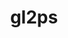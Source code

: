 ---
title: "gl2ps"
layout: cache
categories: [package, develop]
meta: {"versions": ["1.4.2"], "compilers": ["gcc@=11.1.0", "gcc@=11.4.0", "msvc@=19.39.33523"], "oss": ["ubuntu20.04", "ubuntu22.04", "windows10.0.20348"], "platforms": ["linux", "windows"], "targets": ["x86_64", "x86_64_v3"], "stacks": ["data-vis-sdk", "e4s", "root", "windows-vis"], "num_specs": 36, "num_specs_by_stack": {"root": 36, "data-vis-sdk": 18, "e4s": 14, "windows-vis": 4}}
spec_details: [{"hash": "5i5gqdqe33m6yvychw3bejnbjkxgnlwi", "compiler": "gcc@=11.1.0", "versions": ["1.4.2"], "os": "ubuntu20.04", "platform": "linux", "target": "x86_64_v3", "variants": ["build_system=cmake", "build_type=Release", "~doc", "generator=make", "~ipo", "+png", "+zlib"], "stacks": ["root", "data-vis-sdk"], "size": "-", "tarball": "https://binaries.spack.io/develop/build_cache/linux-ubuntu20.04-x86_64_v3/gcc-11.1.0/gl2ps-1.4.2/linux-ubuntu20.04-x86_64_v3-gcc-11.1.0-gl2ps-1.4.2-5i5gqdqe33m6yvychw3bejnbjkxgnlwi.spack"}, {"hash": "acuithhxnaswzomlzefs3zz6jqeatxzb", "compiler": "gcc@=11.1.0", "versions": ["1.4.2"], "os": "ubuntu20.04", "platform": "linux", "target": "x86_64_v3", "variants": ["build_system=cmake", "build_type=Release", "~doc", "generator=make", "~ipo", "+png", "+zlib"], "stacks": ["root", "data-vis-sdk"], "size": "-", "tarball": "https://binaries.spack.io/develop/build_cache/linux-ubuntu20.04-x86_64_v3/gcc-11.1.0/gl2ps-1.4.2/linux-ubuntu20.04-x86_64_v3-gcc-11.1.0-gl2ps-1.4.2-acuithhxnaswzomlzefs3zz6jqeatxzb.spack"}, {"hash": "ifhsdnvh6heevqyylpeisot5qhyrrykf", "compiler": "gcc@=11.1.0", "versions": ["1.4.2"], "os": "ubuntu20.04", "platform": "linux", "target": "x86_64_v3", "variants": ["build_system=cmake", "build_type=Release", "~doc", "generator=make", "~ipo", "+png", "+zlib"], "stacks": ["root", "data-vis-sdk"], "size": "-", "tarball": "https://binaries.spack.io/develop/build_cache/linux-ubuntu20.04-x86_64_v3/gcc-11.1.0/gl2ps-1.4.2/linux-ubuntu20.04-x86_64_v3-gcc-11.1.0-gl2ps-1.4.2-ifhsdnvh6heevqyylpeisot5qhyrrykf.spack"}, {"hash": "grgrnoxbys5lwydpprpfhdd3z6na3usb", "compiler": "gcc@=11.1.0", "versions": ["1.4.2"], "os": "ubuntu20.04", "platform": "linux", "target": "x86_64_v3", "variants": ["build_system=cmake", "build_type=Release", "~doc", "generator=make", "~ipo", "+png", "+zlib"], "stacks": ["root", "data-vis-sdk"], "size": "-", "tarball": "https://binaries.spack.io/develop/build_cache/linux-ubuntu20.04-x86_64_v3/gcc-11.1.0/gl2ps-1.4.2/linux-ubuntu20.04-x86_64_v3-gcc-11.1.0-gl2ps-1.4.2-grgrnoxbys5lwydpprpfhdd3z6na3usb.spack"}, {"hash": "juk27fm4usxrxpyvqeg7mzemqd7l2ihq", "compiler": "gcc@=11.1.0", "versions": ["1.4.2"], "os": "ubuntu20.04", "platform": "linux", "target": "x86_64_v3", "variants": ["build_system=cmake", "build_type=Release", "~doc", "generator=make", "~ipo", "+png", "+zlib"], "stacks": ["root", "data-vis-sdk"], "size": "-", "tarball": "https://binaries.spack.io/develop/build_cache/linux-ubuntu20.04-x86_64_v3/gcc-11.1.0/gl2ps-1.4.2/linux-ubuntu20.04-x86_64_v3-gcc-11.1.0-gl2ps-1.4.2-juk27fm4usxrxpyvqeg7mzemqd7l2ihq.spack"}, {"hash": "kasvh4jmjjp246qi7zjfe6nl6vxogpyv", "compiler": "gcc@=11.1.0", "versions": ["1.4.2"], "os": "ubuntu20.04", "platform": "linux", "target": "x86_64_v3", "variants": ["build_system=cmake", "build_type=Release", "~doc", "generator=make", "~ipo", "+png", "+zlib"], "stacks": ["root", "data-vis-sdk"], "size": "-", "tarball": "https://binaries.spack.io/develop/build_cache/linux-ubuntu20.04-x86_64_v3/gcc-11.1.0/gl2ps-1.4.2/linux-ubuntu20.04-x86_64_v3-gcc-11.1.0-gl2ps-1.4.2-kasvh4jmjjp246qi7zjfe6nl6vxogpyv.spack"}, {"hash": "iqhywzhoxyagi4qbvhbbybauxevp75zp", "compiler": "gcc@=11.1.0", "versions": ["1.4.2"], "os": "ubuntu20.04", "platform": "linux", "target": "x86_64_v3", "variants": ["build_system=cmake", "build_type=Release", "~doc", "generator=make", "~ipo", "+png", "+zlib"], "stacks": ["root", "data-vis-sdk"], "size": "-", "tarball": "https://binaries.spack.io/develop/build_cache/linux-ubuntu20.04-x86_64_v3/gcc-11.1.0/gl2ps-1.4.2/linux-ubuntu20.04-x86_64_v3-gcc-11.1.0-gl2ps-1.4.2-iqhywzhoxyagi4qbvhbbybauxevp75zp.spack"}, {"hash": "uuywb5kzt3z4sjhx5r6rjk6zkksz45fg", "compiler": "gcc@=11.1.0", "versions": ["1.4.2"], "os": "ubuntu20.04", "platform": "linux", "target": "x86_64_v3", "variants": ["build_system=cmake", "build_type=Release", "~doc", "generator=make", "~ipo", "+png", "+zlib"], "stacks": ["root", "data-vis-sdk"], "size": "-", "tarball": "https://binaries.spack.io/develop/build_cache/linux-ubuntu20.04-x86_64_v3/gcc-11.1.0/gl2ps-1.4.2/linux-ubuntu20.04-x86_64_v3-gcc-11.1.0-gl2ps-1.4.2-uuywb5kzt3z4sjhx5r6rjk6zkksz45fg.spack"}, {"hash": "thk575v7pmdxcplhyxtyy6witsjcmni5", "compiler": "gcc@=11.1.0", "versions": ["1.4.2"], "os": "ubuntu20.04", "platform": "linux", "target": "x86_64_v3", "variants": ["build_system=cmake", "build_type=Release", "~doc", "generator=make", "~ipo", "+png", "+zlib"], "stacks": ["root", "data-vis-sdk"], "size": "-", "tarball": "https://binaries.spack.io/develop/build_cache/linux-ubuntu20.04-x86_64_v3/gcc-11.1.0/gl2ps-1.4.2/linux-ubuntu20.04-x86_64_v3-gcc-11.1.0-gl2ps-1.4.2-thk575v7pmdxcplhyxtyy6witsjcmni5.spack"}, {"hash": "fgamtx2jwlzml2pvew26da56vtmjnzgo", "compiler": "gcc@=11.1.0", "versions": ["1.4.2"], "os": "ubuntu20.04", "platform": "linux", "target": "x86_64_v3", "variants": ["build_system=cmake", "build_type=Release", "~doc", "generator=make", "~ipo", "+png", "+zlib"], "stacks": ["root", "data-vis-sdk"], "size": "-", "tarball": "https://binaries.spack.io/develop/build_cache/linux-ubuntu20.04-x86_64_v3/gcc-11.1.0/gl2ps-1.4.2/linux-ubuntu20.04-x86_64_v3-gcc-11.1.0-gl2ps-1.4.2-fgamtx2jwlzml2pvew26da56vtmjnzgo.spack"}, {"hash": "qyy3bkq77pqtccfm3dwpz7i6zaydlxdh", "compiler": "gcc@=11.1.0", "versions": ["1.4.2"], "os": "ubuntu20.04", "platform": "linux", "target": "x86_64_v3", "variants": ["build_system=cmake", "build_type=Release", "~doc", "generator=make", "~ipo", "+png", "+zlib"], "stacks": ["root", "data-vis-sdk"], "size": "-", "tarball": "https://binaries.spack.io/develop/build_cache/linux-ubuntu20.04-x86_64_v3/gcc-11.1.0/gl2ps-1.4.2/linux-ubuntu20.04-x86_64_v3-gcc-11.1.0-gl2ps-1.4.2-qyy3bkq77pqtccfm3dwpz7i6zaydlxdh.spack"}, {"hash": "3kvtukdlroakyoqi4xqlrootnxvcnpal", "compiler": "gcc@=11.1.0", "versions": ["1.4.2"], "os": "ubuntu20.04", "platform": "linux", "target": "x86_64_v3", "variants": ["build_system=cmake", "build_type=Release", "~doc", "generator=make", "~ipo", "+png", "+zlib"], "stacks": ["root", "data-vis-sdk"], "size": "-", "tarball": "https://binaries.spack.io/develop/build_cache/linux-ubuntu20.04-x86_64_v3/gcc-11.1.0/gl2ps-1.4.2/linux-ubuntu20.04-x86_64_v3-gcc-11.1.0-gl2ps-1.4.2-3kvtukdlroakyoqi4xqlrootnxvcnpal.spack"}, {"hash": "ao2d4u55c6jftgyooogn46vl5trcjdty", "compiler": "gcc@=11.1.0", "versions": ["1.4.2"], "os": "ubuntu20.04", "platform": "linux", "target": "x86_64_v3", "variants": ["build_system=cmake", "build_type=Release", "~doc", "generator=make", "~ipo", "+png", "+zlib"], "stacks": ["root", "data-vis-sdk"], "size": "-", "tarball": "https://binaries.spack.io/develop/build_cache/linux-ubuntu20.04-x86_64_v3/gcc-11.1.0/gl2ps-1.4.2/linux-ubuntu20.04-x86_64_v3-gcc-11.1.0-gl2ps-1.4.2-ao2d4u55c6jftgyooogn46vl5trcjdty.spack"}, {"hash": "6a3ljd57qcdqaksagfmjzbvlvoejym7a", "compiler": "gcc@=11.1.0", "versions": ["1.4.2"], "os": "ubuntu20.04", "platform": "linux", "target": "x86_64_v3", "variants": ["build_system=cmake", "build_type=Release", "~doc", "generator=make", "~ipo", "+png", "+zlib"], "stacks": ["root", "data-vis-sdk"], "size": "-", "tarball": "https://binaries.spack.io/develop/build_cache/linux-ubuntu20.04-x86_64_v3/gcc-11.1.0/gl2ps-1.4.2/linux-ubuntu20.04-x86_64_v3-gcc-11.1.0-gl2ps-1.4.2-6a3ljd57qcdqaksagfmjzbvlvoejym7a.spack"}, {"hash": "wkvhmw7zrdwed7jdt3y6ouojqgkiwukx", "compiler": "gcc@=11.1.0", "versions": ["1.4.2"], "os": "ubuntu20.04", "platform": "linux", "target": "x86_64_v3", "variants": ["build_system=cmake", "build_type=Release", "~doc", "generator=make", "~ipo", "+png", "+zlib"], "stacks": ["root", "data-vis-sdk"], "size": "-", "tarball": "https://binaries.spack.io/develop/build_cache/linux-ubuntu20.04-x86_64_v3/gcc-11.1.0/gl2ps-1.4.2/linux-ubuntu20.04-x86_64_v3-gcc-11.1.0-gl2ps-1.4.2-wkvhmw7zrdwed7jdt3y6ouojqgkiwukx.spack"}, {"hash": "5m3fxkb3n3oegjbjzio4lyu6cenb5rk3", "compiler": "gcc@=11.1.0", "versions": ["1.4.2"], "os": "ubuntu20.04", "platform": "linux", "target": "x86_64_v3", "variants": ["build_system=cmake", "build_type=Release", "~doc", "generator=make", "~ipo", "+png", "+zlib"], "stacks": ["root", "data-vis-sdk"], "size": "-", "tarball": "https://binaries.spack.io/develop/build_cache/linux-ubuntu20.04-x86_64_v3/gcc-11.1.0/gl2ps-1.4.2/linux-ubuntu20.04-x86_64_v3-gcc-11.1.0-gl2ps-1.4.2-5m3fxkb3n3oegjbjzio4lyu6cenb5rk3.spack"}, {"hash": "vdjbu7vsi3o22ecojca3wh47l6e5g2jv", "compiler": "gcc@=11.1.0", "versions": ["1.4.2"], "os": "ubuntu20.04", "platform": "linux", "target": "x86_64_v3", "variants": ["build_system=cmake", "build_type=Release", "~doc", "generator=make", "~ipo", "+png", "+zlib"], "stacks": ["root", "data-vis-sdk"], "size": "-", "tarball": "https://binaries.spack.io/develop/build_cache/linux-ubuntu20.04-x86_64_v3/gcc-11.1.0/gl2ps-1.4.2/linux-ubuntu20.04-x86_64_v3-gcc-11.1.0-gl2ps-1.4.2-vdjbu7vsi3o22ecojca3wh47l6e5g2jv.spack"}, {"hash": "efklz5lgahnlorqqsllj6voqq3n7um7z", "compiler": "gcc@=11.1.0", "versions": ["1.4.2"], "os": "ubuntu20.04", "platform": "linux", "target": "x86_64_v3", "variants": ["build_system=cmake", "build_type=Release", "~doc", "generator=make", "~ipo", "+png", "+zlib"], "stacks": ["root", "data-vis-sdk"], "size": "-", "tarball": "https://binaries.spack.io/develop/build_cache/linux-ubuntu20.04-x86_64_v3/gcc-11.1.0/gl2ps-1.4.2/linux-ubuntu20.04-x86_64_v3-gcc-11.1.0-gl2ps-1.4.2-efklz5lgahnlorqqsllj6voqq3n7um7z.spack"}, {"hash": "tyx45iyhhbai6t2wbkg3ffrck44y3uih", "compiler": "gcc@=11.4.0", "versions": ["1.4.2"], "os": "ubuntu22.04", "platform": "linux", "target": "x86_64_v3", "variants": ["build_system=cmake", "build_type=Release", "~doc", "generator=make", "~ipo", "+png", "+zlib"], "stacks": ["root", "e4s"], "size": "-", "tarball": "https://binaries.spack.io/develop/build_cache/linux-ubuntu22.04-x86_64_v3/gcc-11.4.0/gl2ps-1.4.2/linux-ubuntu22.04-x86_64_v3-gcc-11.4.0-gl2ps-1.4.2-tyx45iyhhbai6t2wbkg3ffrck44y3uih.spack"}, {"hash": "c4zyaxa7hbqpi3dou5lvaaabmj6gulji", "compiler": "gcc@=11.4.0", "versions": ["1.4.2"], "os": "ubuntu22.04", "platform": "linux", "target": "x86_64_v3", "variants": ["build_system=cmake", "build_type=Release", "~doc", "generator=make", "~ipo", "+png", "+zlib"], "stacks": ["root", "e4s"], "size": "-", "tarball": "https://binaries.spack.io/develop/build_cache/linux-ubuntu22.04-x86_64_v3/gcc-11.4.0/gl2ps-1.4.2/linux-ubuntu22.04-x86_64_v3-gcc-11.4.0-gl2ps-1.4.2-c4zyaxa7hbqpi3dou5lvaaabmj6gulji.spack"}, {"hash": "xuvxcbob2j5cfv7woha6xnp6okk65vqs", "compiler": "gcc@=11.4.0", "versions": ["1.4.2"], "os": "ubuntu22.04", "platform": "linux", "target": "x86_64_v3", "variants": ["build_system=cmake", "build_type=Release", "~doc", "generator=make", "~ipo", "+png", "+zlib"], "stacks": ["root", "e4s"], "size": "-", "tarball": "https://binaries.spack.io/develop/build_cache/linux-ubuntu22.04-x86_64_v3/gcc-11.4.0/gl2ps-1.4.2/linux-ubuntu22.04-x86_64_v3-gcc-11.4.0-gl2ps-1.4.2-xuvxcbob2j5cfv7woha6xnp6okk65vqs.spack"}, {"hash": "dc34innyvcoj4hz6iipnsglvqwgeraji", "compiler": "gcc@=11.4.0", "versions": ["1.4.2"], "os": "ubuntu22.04", "platform": "linux", "target": "x86_64_v3", "variants": ["build_system=cmake", "build_type=Release", "~doc", "generator=make", "~ipo", "+png", "+zlib"], "stacks": ["root", "e4s"], "size": "-", "tarball": "https://binaries.spack.io/develop/build_cache/linux-ubuntu22.04-x86_64_v3/gcc-11.4.0/gl2ps-1.4.2/linux-ubuntu22.04-x86_64_v3-gcc-11.4.0-gl2ps-1.4.2-dc34innyvcoj4hz6iipnsglvqwgeraji.spack"}, {"hash": "uhbwnmniaxtx3qgnbijsvfldhjxdobfl", "compiler": "gcc@=11.4.0", "versions": ["1.4.2"], "os": "ubuntu22.04", "platform": "linux", "target": "x86_64_v3", "variants": ["build_system=cmake", "build_type=Release", "~doc", "generator=make", "~ipo", "+png", "+zlib"], "stacks": ["root", "e4s"], "size": "-", "tarball": "https://binaries.spack.io/develop/build_cache/linux-ubuntu22.04-x86_64_v3/gcc-11.4.0/gl2ps-1.4.2/linux-ubuntu22.04-x86_64_v3-gcc-11.4.0-gl2ps-1.4.2-uhbwnmniaxtx3qgnbijsvfldhjxdobfl.spack"}, {"hash": "buvphdfsxmlby65hn25jfgeqlprj3f5b", "compiler": "gcc@=11.4.0", "versions": ["1.4.2"], "os": "ubuntu22.04", "platform": "linux", "target": "x86_64_v3", "variants": ["build_system=cmake", "build_type=Release", "~doc", "generator=make", "~ipo", "+png", "+zlib"], "stacks": ["root", "e4s"], "size": "-", "tarball": "https://binaries.spack.io/develop/build_cache/linux-ubuntu22.04-x86_64_v3/gcc-11.4.0/gl2ps-1.4.2/linux-ubuntu22.04-x86_64_v3-gcc-11.4.0-gl2ps-1.4.2-buvphdfsxmlby65hn25jfgeqlprj3f5b.spack"}, {"hash": "a3szw7ofjjj2fhok3fbr2dqh4lwz356i", "compiler": "gcc@=11.4.0", "versions": ["1.4.2"], "os": "ubuntu22.04", "platform": "linux", "target": "x86_64_v3", "variants": ["build_system=cmake", "build_type=Release", "~doc", "generator=make", "~ipo", "+png", "+zlib"], "stacks": ["root", "e4s"], "size": "-", "tarball": "https://binaries.spack.io/develop/build_cache/linux-ubuntu22.04-x86_64_v3/gcc-11.4.0/gl2ps-1.4.2/linux-ubuntu22.04-x86_64_v3-gcc-11.4.0-gl2ps-1.4.2-a3szw7ofjjj2fhok3fbr2dqh4lwz356i.spack"}, {"hash": "smzelezzcrqavayddigiupujwqtsnp72", "compiler": "gcc@=11.4.0", "versions": ["1.4.2"], "os": "ubuntu22.04", "platform": "linux", "target": "x86_64_v3", "variants": ["build_system=cmake", "build_type=Release", "~doc", "generator=make", "~ipo", "+png", "+zlib"], "stacks": ["root", "e4s"], "size": "-", "tarball": "https://binaries.spack.io/develop/build_cache/linux-ubuntu22.04-x86_64_v3/gcc-11.4.0/gl2ps-1.4.2/linux-ubuntu22.04-x86_64_v3-gcc-11.4.0-gl2ps-1.4.2-smzelezzcrqavayddigiupujwqtsnp72.spack"}, {"hash": "owijhgpph7irqhyfjvkyr6ridr5gbp3q", "compiler": "gcc@=11.4.0", "versions": ["1.4.2"], "os": "ubuntu22.04", "platform": "linux", "target": "x86_64_v3", "variants": ["build_system=cmake", "build_type=Release", "~doc", "generator=make", "~ipo", "+png", "+zlib"], "stacks": ["root", "e4s"], "size": "-", "tarball": "https://binaries.spack.io/develop/build_cache/linux-ubuntu22.04-x86_64_v3/gcc-11.4.0/gl2ps-1.4.2/linux-ubuntu22.04-x86_64_v3-gcc-11.4.0-gl2ps-1.4.2-owijhgpph7irqhyfjvkyr6ridr5gbp3q.spack"}, {"hash": "nrqt77lggkzmqb5pzstfyiiqpzeervgy", "compiler": "gcc@=11.4.0", "versions": ["1.4.2"], "os": "ubuntu22.04", "platform": "linux", "target": "x86_64_v3", "variants": ["build_system=cmake", "build_type=Release", "~doc", "generator=make", "~ipo", "+png", "+zlib"], "stacks": ["root", "e4s"], "size": "-", "tarball": "https://binaries.spack.io/develop/build_cache/linux-ubuntu22.04-x86_64_v3/gcc-11.4.0/gl2ps-1.4.2/linux-ubuntu22.04-x86_64_v3-gcc-11.4.0-gl2ps-1.4.2-nrqt77lggkzmqb5pzstfyiiqpzeervgy.spack"}, {"hash": "g2kxys3f7y2tubfpdqaddeqb4ahew27k", "compiler": "gcc@=11.4.0", "versions": ["1.4.2"], "os": "ubuntu22.04", "platform": "linux", "target": "x86_64_v3", "variants": ["build_system=cmake", "build_type=Release", "~doc", "generator=make", "~ipo", "+png", "+zlib"], "stacks": ["root", "e4s"], "size": "-", "tarball": "https://binaries.spack.io/develop/build_cache/linux-ubuntu22.04-x86_64_v3/gcc-11.4.0/gl2ps-1.4.2/linux-ubuntu22.04-x86_64_v3-gcc-11.4.0-gl2ps-1.4.2-g2kxys3f7y2tubfpdqaddeqb4ahew27k.spack"}, {"hash": "d67cbhrwm7vax7omyxzerwfssyd6652k", "compiler": "gcc@=11.4.0", "versions": ["1.4.2"], "os": "ubuntu22.04", "platform": "linux", "target": "x86_64_v3", "variants": ["build_system=cmake", "build_type=Release", "~doc", "generator=make", "~ipo", "+png", "+zlib"], "stacks": ["root", "e4s"], "size": "-", "tarball": "https://binaries.spack.io/develop/build_cache/linux-ubuntu22.04-x86_64_v3/gcc-11.4.0/gl2ps-1.4.2/linux-ubuntu22.04-x86_64_v3-gcc-11.4.0-gl2ps-1.4.2-d67cbhrwm7vax7omyxzerwfssyd6652k.spack"}, {"hash": "ttaqhtzgldccs4wvia5e2yzhvbifh2sx", "compiler": "gcc@=11.4.0", "versions": ["1.4.2"], "os": "ubuntu22.04", "platform": "linux", "target": "x86_64_v3", "variants": ["build_system=cmake", "build_type=Release", "~doc", "generator=make", "~ipo", "+png", "+zlib"], "stacks": ["root", "e4s"], "size": "-", "tarball": "https://binaries.spack.io/develop/build_cache/linux-ubuntu22.04-x86_64_v3/gcc-11.4.0/gl2ps-1.4.2/linux-ubuntu22.04-x86_64_v3-gcc-11.4.0-gl2ps-1.4.2-ttaqhtzgldccs4wvia5e2yzhvbifh2sx.spack"}, {"hash": "xjfrbmwpi7elvoyk5b636gmd75gsmkyz", "compiler": "gcc@=11.4.0", "versions": ["1.4.2"], "os": "ubuntu22.04", "platform": "linux", "target": "x86_64_v3", "variants": ["build_system=cmake", "build_type=Release", "~doc", "generator=make", "~ipo", "+png", "+zlib"], "stacks": ["root", "e4s"], "size": "-", "tarball": "https://binaries.spack.io/develop/build_cache/linux-ubuntu22.04-x86_64_v3/gcc-11.4.0/gl2ps-1.4.2/linux-ubuntu22.04-x86_64_v3-gcc-11.4.0-gl2ps-1.4.2-xjfrbmwpi7elvoyk5b636gmd75gsmkyz.spack"}, {"hash": "zi62vtvr6vgflpmk37xdhag7fzuw2bee", "compiler": "msvc@=19.39.33523", "versions": ["1.4.2"], "os": "windows10.0.20348", "platform": "windows", "target": "x86_64", "variants": ["build_system=cmake", "build_type=Release", "~doc", "generator=ninja", "~ipo", "patches=b9ecaf9", "+png", "+shared", "+zlib"], "stacks": ["windows-vis", "root"], "size": "-", "tarball": "https://binaries.spack.io/develop/build_cache/windows-windows10.0.20348-x86_64/msvc-19.39.33523/gl2ps-1.4.2/windows-windows10.0.20348-x86_64-msvc-19.39.33523-gl2ps-1.4.2-zi62vtvr6vgflpmk37xdhag7fzuw2bee.spack"}, {"hash": "g63lpukeqtjcc4k2qivzhuw2rznftpta", "compiler": "msvc@=19.39.33523", "versions": ["1.4.2"], "os": "windows10.0.20348", "platform": "windows", "target": "x86_64", "variants": ["build_system=cmake", "build_type=Release", "~doc", "generator=ninja", "~ipo", "patches=b9ecaf9", "+png", "+shared", "+zlib"], "stacks": ["windows-vis", "root"], "size": "-", "tarball": "https://binaries.spack.io/develop/build_cache/windows-windows10.0.20348-x86_64/msvc-19.39.33523/gl2ps-1.4.2/windows-windows10.0.20348-x86_64-msvc-19.39.33523-gl2ps-1.4.2-g63lpukeqtjcc4k2qivzhuw2rznftpta.spack"}, {"hash": "elr3psjav6d2drru4blamkftnnnfuz72", "compiler": "msvc@=19.39.33523", "versions": ["1.4.2"], "os": "windows10.0.20348", "platform": "windows", "target": "x86_64", "variants": ["build_system=cmake", "build_type=Release", "~doc", "generator=ninja", "~ipo", "patches=b9ecaf9", "+png", "+shared", "+zlib"], "stacks": ["windows-vis", "root"], "size": "-", "tarball": "https://binaries.spack.io/develop/build_cache/windows-windows10.0.20348-x86_64/msvc-19.39.33523/gl2ps-1.4.2/windows-windows10.0.20348-x86_64-msvc-19.39.33523-gl2ps-1.4.2-elr3psjav6d2drru4blamkftnnnfuz72.spack"}, {"hash": "dqer7te7ubt4l2hzcmkprcyblz267m5e", "compiler": "msvc@=19.39.33523", "versions": ["1.4.2"], "os": "windows10.0.20348", "platform": "windows", "target": "x86_64", "variants": ["build_system=cmake", "build_type=Release", "~doc", "generator=ninja", "~ipo", "patches=b9ecaf9", "+png", "+shared", "+zlib"], "stacks": ["windows-vis", "root"], "size": "-", "tarball": "https://binaries.spack.io/develop/build_cache/windows-windows10.0.20348-x86_64/msvc-19.39.33523/gl2ps-1.4.2/windows-windows10.0.20348-x86_64-msvc-19.39.33523-gl2ps-1.4.2-dqer7te7ubt4l2hzcmkprcyblz267m5e.spack"}]
---